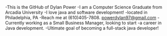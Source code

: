 -This is the GitHub of Dylan Power
-I am a Computer Science Graduate from Arcadia University
-I love java and software development!
-located in Philadelphia, PA
-Reach me at (610)405-7808. powerdylan97@gmail.com
-Currently working as a Small Business Manager, looking to start
-a career in Java development.
-Ultimate goal of becoming a full-stack java developer!

<!---
powerdylan97/powerdylan97 is a ✨ special ✨ repository because its `README.md` (this file) appears on your GitHub profile.
You can click the Preview link to take a look at your changes.
--->
